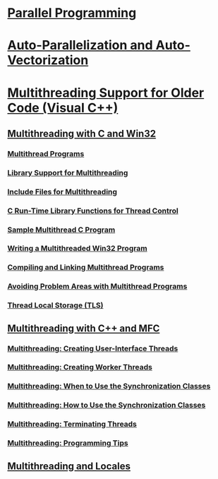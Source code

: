 # [Parallel Programming](parallel-programming-in-visual-cpp.md)
# [Auto-Parallelization and Auto-Vectorization](auto-parallelization-and-auto-vectorization.md)
# [Multithreading Support for Older Code (Visual C++)](multithreading-support-for-older-code-visual-cpp.md)
## [Multithreading with C and Win32](multithreading-with-c-and-win32.md)
### [Multithread Programs](multithread-programs.md)
### [Library Support for Multithreading](library-support-for-multithreading.md)
### [Include Files for Multithreading](include-files-for-multithreading.md)
### [C Run-Time Library Functions for Thread Control](c-run-time-library-functions-for-thread-control.md)
### [Sample Multithread C Program](sample-multithread-c-program.md)
### [Writing a Multithreaded Win32 Program](writing-a-multithreaded-win32-program.md)
### [Compiling and Linking Multithread Programs](compiling-and-linking-multithread-programs.md)
### [Avoiding Problem Areas with Multithread Programs](avoiding-problem-areas-with-multithread-programs.md)
### [Thread Local Storage (TLS)](thread-local-storage-tls.md)
## [Multithreading with C++ and MFC](multithreading-with-cpp-and-mfc.md)
### [Multithreading: Creating User-Interface Threads](multithreading-creating-user-interface-threads.md)
### [Multithreading: Creating Worker Threads](multithreading-creating-worker-threads.md)
### [Multithreading: When to Use the Synchronization Classes](multithreading-when-to-use-the-synchronization-classes.md)
### [Multithreading: How to Use the Synchronization Classes](multithreading-how-to-use-the-synchronization-classes.md)
### [Multithreading: Terminating Threads](multithreading-terminating-threads.md)
### [Multithreading: Programming Tips](multithreading-programming-tips.md)
## [Multithreading and Locales](multithreading-and-locales.md)
